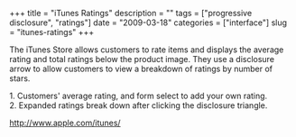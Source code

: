 +++
title = "iTunes Ratings"
description = ""
tags = ["progressive disclosure", "ratings"]
date = "2009-03-18"
categories = ["interface"]
slug = "itunes-ratings"
+++


<p>The iTunes Store allows customers to rate items and displays the average rating and total ratings below the product image. They use a disclosure arrow to allow customers to view a breakdown of ratings by number of stars.</p>
<div id="screens-full" class="clear"><div class="caption">1. Customers' average rating, and form select to add your own rating.</div><div class="fullimg clear"><a href="//konigi.com/media/interface/itunes-ratings-1.png" class="group" rel="group" title="1. Customers' average rating, and form select to add your own rating."><img src="//konigi.com/media/interface/itunes-ratings-1.png" alt="" class="img-responsive"></a></div></div><div id="screens-full" class="clear"><div class="caption">2. Expanded ratings break down after clicking the disclosure triangle.</div><div class="fullimg clear"><a href="//konigi.com/media/interface/itunes-ratings-2.png" class="group" rel="group" title="2. Expanded ratings break down after clicking the disclosure triangle."><img src="//konigi.com/media/interface/itunes-ratings-2.png" alt="" class="img-responsive"></a></div></div>        
<p><a href="http://www.apple.com/itunes/">http://www.apple.com/itunes/</a></p>

